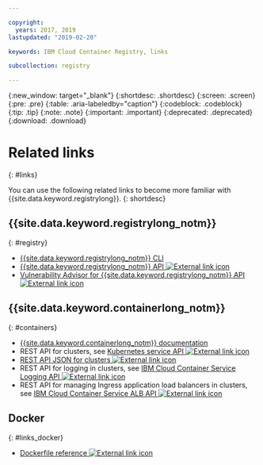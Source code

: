 ```yaml
---

copyright:
  years: 2017, 2019
lastupdated: "2019-02-20"

keywords: IBM Cloud Container Registry, links

subcollection: registry

---
```


{:new_window: target="_blank"}
{:shortdesc: .shortdesc}
{:screen: .screen}
{:pre: .pre}
{:table: .aria-labeledby="caption"}
{:codeblock: .codeblock}
{:tip: .tip}
{:note: .note}
{:important: .important}
{:deprecated: .deprecated}
{:download: .download}

# Related links
{: #links}

You can use the following related links to become more familiar with {{site.data.keyword.registrylong}}.
{: shortdesc}

## {{site.data.keyword.registrylong_notm}}
{: #registry}

- [{{site.data.keyword.registrylong_notm}} CLI](/docs/container-registry-cli-plugin/container-registry-cli.html)
- [{{site.data.keyword.registrylong_notm}} API ![External link icon](../../icons/launch-glyph.svg "External link icon")](https://cloud.ibm.com/apidocs/container-registry)
- [Vulnerability Advisor for {{site.data.keyword.registrylong_notm}} API ![External link icon](../../icons/launch-glyph.svg "External link icon")](https://cloud.ibm.com/apidocs/container-registry/va)

## {{site.data.keyword.containerlong_notm}}
{: #containers}

- [{{site.data.keyword.containerlong_notm}} documentation](/docs/containers/container_index.html#container_index)
- REST API for clusters, see [Kubernetes service API ![External link icon](../../icons/launch-glyph.svg "External link icon")](https://containers.bluemix.net/swagger-api/)
- [REST API JSON for clusters ![External link icon](../../icons/launch-glyph.svg "External link icon")](https://containers.bluemix.net/swagger-api/swagger.json)
- REST API for logging in clusters, see [IBM Cloud Container Service Logging API ![External link icon](../../icons/launch-glyph.svg "External link icon")](https://us-south.containers.bluemix.net/swagger-logging/)
- REST API for managing Ingress application load balancers in clusters, see [IBM Cloud Container Service ALB API ![External link icon](../../icons/launch-glyph.svg "External link icon")](https://us-south.containers.bluemix.net/swagger-alb-api/)

## Docker
{: #links_docker}

- [Dockerfile reference ![External link icon](../../icons/launch-glyph.svg "External link icon")](https://docs.docker.com/engine/reference/builder/)
